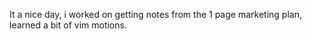 It a nice day, i worked on getting notes from the 1 page marketing plan, 
learned a bit of vim motions.